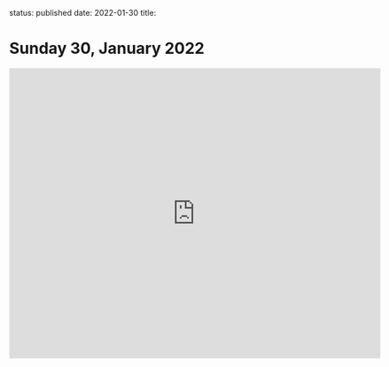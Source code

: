 status: published
date: 2022-01-30
title: 

# Sunday 30, January 2022


<iframe src="https://fred.stlouisfed.org/graph/graph-landing.php?g=KiDA&width=670&height=475" scrolling="no" frameborder="0" style="overflow:hidden; width:670px; height:525px;" allowTransparency="true" loading="lazy"></iframe>